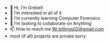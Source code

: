 - 👋 Hi, I’m Grebell
- 👀 I’m interested in all of it
- 🌱 I’m currently learning Computer Forensics
- 💞️ I’m looking to collaborate on Anything
- 📫 How to reach me Wr.billings02@gmail.com
- most (if all) projects are private sorry

<!---
Grebell/Grebell is a ✨ special ✨ repository because its `README.md` (this file) appears on your GitHub profile.
You can click the Preview link to take a look at your changes.
--->
